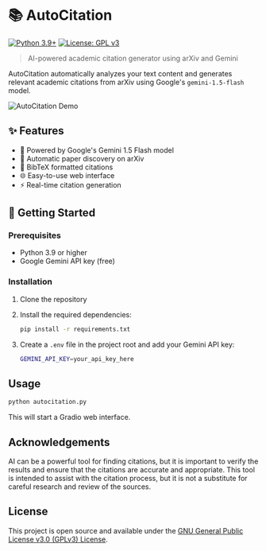 # 📚 AutoCitation

[![Python 3.9+](https://img.shields.io/badge/python-3.9+-blue.svg)](https://www.python.org/downloads/)
[![License: GPL v3](https://img.shields.io/badge/License-GPLv3-blue.svg)](https://www.gnu.org/licenses/gpl-3.0)

> AI-powered academic citation generator using arXiv and Gemini

AutoCitation automatically analyzes your text content and generates relevant academic citations from arXiv using Google's `gemini-1.5-flash` model.

![AutoCitation Demo](example.gif)

## ✨ Features

- 🤖 Powered by Google's Gemini 1.5 Flash model
- 📄 Automatic paper discovery on arXiv
- 📝 BibTeX formatted citations
- 🌐 Easy-to-use web interface
- ⚡ Real-time citation generation

## 🚀 Getting Started

### Prerequisites

- Python 3.9 or higher
- Google Gemini API key (free)

### Installation

1. Clone the repository
2. Install the required dependencies:

    ```bash
    pip install -r requirements.txt
    ```

3. Create a `.env` file in the project root and add your Gemini API key:

    ```bash
    GEMINI_API_KEY=your_api_key_here
    ```

## Usage

```bash
python autocitation.py
```

This will start a Gradio web interface.

## Acknowledgements

AI can be a powerful tool for finding citations, but it is important to verify the results and ensure that the citations are accurate and appropriate. This tool is intended to assist with the citation process, but it is not a substitute for careful research and review of the sources.

## License

This project is open source and available under the [GNU General Public License v3.0 (GPLv3) License](LICENSE).
